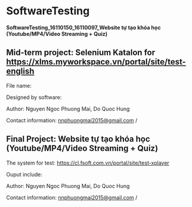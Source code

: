 # SoftwareTesting
**SoftwareTesting_16110150_16110097_Website tự tạo khóa học (Youtube/MP4/Video Streaming + Quiz)**

## Mid-term project: Selenium Katalon for https://xlms.myworkspace.vn/portal/site/test-english
File name:


Designed by software:


Author: Nguyen Ngoc Phuong Mai, Do Quoc Hung

Contact information: nnphuongmai2015@gmail.com / 

## Final Project: Website tự tạo khóa học (Youtube/MP4/Video Streaming + Quiz)
The system for test: https://cl.fsoft.com.vn/portal/site/test-xplayer

Ouput include:


Author: Nguyen Ngoc Phuong Mai, Do Quoc Hung

Contact information: nnphuongmai2015@gmail.com / 
